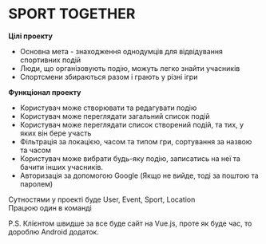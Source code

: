 # SPORT TOGETHER #

**Цілі проекту**
- Основна мета - знаходження однодумців для відвідування спортивних подій
- Люди, що організовують подію, можуть легко знайти учасників
- Спортсмени збираються разом і грають у різні ігри

**Функціонал проекту**
- Користувач може створювати та редагувати подію
- Користувач може переглядати загальний список подій
- Користувач може переглядати список створений подій, та тих, у яких він бере участь
- Фільтрація за локацією, часом та типом гри, сортування за назвою та часом
- Користувач може вибрати будь-яку подію, записатись на неї та бачити інших учасників.
- Авторизація за допомогою Google (Якщо не вийде, тоді за поштою та паролем)

Сутностями у проекті буде User, Event, Sport, Location \
Працюю один в команді

P.S. Клієнтом швидше за все буде сайт на Vue.js, проте як буде час, то дороблю Android додаток.